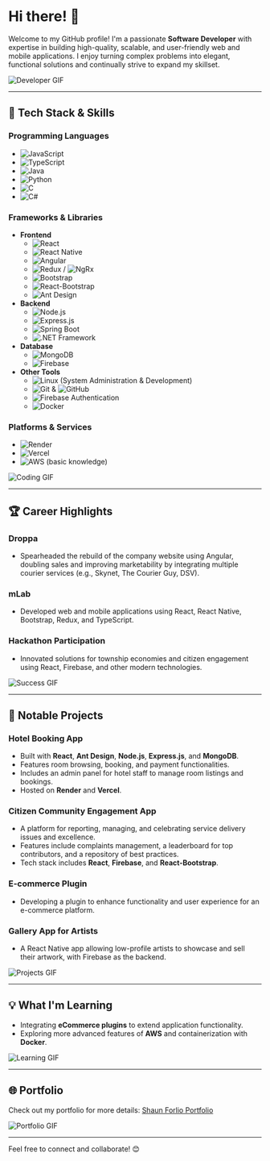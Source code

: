 # Hi there! 👋

Welcome to my GitHub profile! I'm a passionate **Software Developer** with expertise in building high-quality, scalable, and user-friendly web and mobile applications. I enjoy turning complex problems into elegant, functional solutions and continually strive to expand my skillset.

![Developer GIF](https://media.giphy.com/media/26tn33aiTi1jkl6H6/giphy.gif)

---

## 🧰 Tech Stack & Skills

### Programming Languages
- ![JavaScript](https://img.shields.io/badge/-JavaScript-F7DF1E?style=flat&logo=javascript&logoColor=black)
- ![TypeScript](https://img.shields.io/badge/-TypeScript-3178C6?style=flat&logo=typescript&logoColor=white)
- ![Java](https://img.shields.io/badge/-Java-007396?style=flat&logo=java&logoColor=white)
- ![Python](https://img.shields.io/badge/-Python-3776AB?style=flat&logo=python&logoColor=white)
- ![C](https://img.shields.io/badge/-C-A8B9CC?style=flat&logo=c&logoColor=white)
- ![C#](https://img.shields.io/badge/-C%23-239120?style=flat&logo=c-sharp&logoColor=white)

### Frameworks & Libraries
- **Frontend**
  - ![React](https://img.shields.io/badge/-React-61DAFB?style=flat&logo=react&logoColor=black)
  - ![React Native](https://img.shields.io/badge/-React%20Native-61DAFB?style=flat&logo=react&logoColor=black)
  - ![Angular](https://img.shields.io/badge/-Angular-DD0031?style=flat&logo=angular&logoColor=white)
  - ![Redux](https://img.shields.io/badge/-Redux-764ABC?style=flat&logo=redux&logoColor=white) / ![NgRx](https://img.shields.io/badge/-NgRx-DD0031?style=flat&logo=angular&logoColor=white)
  - ![Bootstrap](https://img.shields.io/badge/-Bootstrap-7952B3?style=flat&logo=bootstrap&logoColor=white)
  - ![React-Bootstrap](https://img.shields.io/badge/-React%20Bootstrap-61DAFB?style=flat&logo=react&logoColor=black)
  - ![Ant Design](https://img.shields.io/badge/-Ant%20Design-0170FE?style=flat&logo=ant-design&logoColor=white)
- **Backend**
  - ![Node.js](https://img.shields.io/badge/-Node.js-339933?style=flat&logo=node.js&logoColor=white)
  - ![Express.js](https://img.shields.io/badge/-Express.js-000000?style=flat&logo=express&logoColor=white)
  - ![Spring Boot](https://img.shields.io/badge/-Spring%20Boot-6DB33F?style=flat&logo=spring-boot&logoColor=white)
  - ![.NET Framework](https://img.shields.io/badge/-.NET-512BD4?style=flat&logo=dotnet&logoColor=white)
- **Database**
  - ![MongoDB](https://img.shields.io/badge/-MongoDB-47A248?style=flat&logo=mongodb&logoColor=white)
  - ![Firebase](https://img.shields.io/badge/-Firebase-FFCA28?style=flat&logo=firebase&logoColor=black)
- **Other Tools**
  - ![Linux](https://img.shields.io/badge/-Linux-FCC624?style=flat&logo=linux&logoColor=black) (System Administration & Development)
  - ![Git](https://img.shields.io/badge/-Git-F05032?style=flat&logo=git&logoColor=white) & ![GitHub](https://img.shields.io/badge/-GitHub-181717?style=flat&logo=github&logoColor=white)
  - ![Firebase Authentication](https://img.shields.io/badge/-Firebase%20Authentication-FFCA28?style=flat&logo=firebase&logoColor=black)
  - ![Docker](https://img.shields.io/badge/-Docker-2496ED?style=flat&logo=docker&logoColor=white)

### Platforms & Services
- ![Render](https://img.shields.io/badge/-Render-46E3B7?style=flat&logo=render&logoColor=black)
- ![Vercel](https://img.shields.io/badge/-Vercel-000000?style=flat&logo=vercel&logoColor=white)
- ![AWS](https://img.shields.io/badge/-AWS-232F3E?style=flat&logo=amazon-aws&logoColor=white) (basic knowledge)

![Coding GIF](https://media.giphy.com/media/qgQUggAC3Pfv687qPC/giphy.gif)

---

## 🏆 Career Highlights

### **Droppa**
- Spearheaded the rebuild of the company website using Angular, doubling sales and improving marketability by integrating multiple courier services (e.g., Skynet, The Courier Guy, DSV).

### **mLab**
- Developed web and mobile applications using React, React Native, Bootstrap, Redux, and TypeScript.

### **Hackathon Participation**
- Innovated solutions for township economies and citizen engagement using React, Firebase, and other modern technologies.

![Success GIF](https://media.giphy.com/media/3o7abldj0b3rxrZUxW/giphy.gif)

---

## 🌟 Notable Projects

### **Hotel Booking App**
- Built with **React**, **Ant Design**, **Node.js**, **Express.js**, and **MongoDB**.
- Features room browsing, booking, and payment functionalities.
- Includes an admin panel for hotel staff to manage room listings and bookings.
- Hosted on **Render** and **Vercel**.

### **Citizen Community Engagement App**
- A platform for reporting, managing, and celebrating service delivery issues and excellence.
- Features include complaints management, a leaderboard for top contributors, and a repository of best practices.
- Tech stack includes **React**, **Firebase**, and **React-Bootstrap**.

### **E-commerce Plugin**
- Developing a plugin to enhance functionality and user experience for an e-commerce platform.

### **Gallery App for Artists**
- A React Native app allowing low-profile artists to showcase and sell their artwork, with Firebase as the backend.

![Projects GIF](https://media.giphy.com/media/26AHONQ79FdWZhAI0/giphy.gif)

---

## 💡 What I'm Learning
- Integrating **eCommerce plugins** to extend application functionality.
- Exploring more advanced features of **AWS** and containerization with **Docker**.

![Learning GIF](https://media.giphy.com/media/xT9IgzoKnwFNmISR8I/giphy.gif)

---

## 🌐 Portfolio
Check out my portfolio for more details: [Shaun Forlio Portfolio](https://shaun-forlio.vercel.app/)

![Portfolio GIF](https://media.giphy.com/media/3oEdv3Ul4e4bvgwKVO/giphy.gif)

---

Feel free to connect and collaborate! 😊
